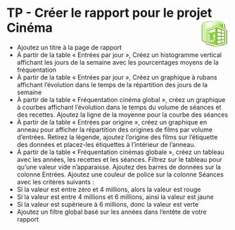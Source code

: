 # **TP - Créer le rapport pour le projet Cinéma** <a href="../"><img align="right" src="../assets/powerPivot.png" alt="Power Pivot" height="64px"></a>

* Ajoutez un titre à la page de rapport
* À partir de la table « Entrées par jour », Créez un histogramme vertical affichant les jours de la semaine avec les pourcentages moyens de la fréquentation
* À partir de la table « Entrées par jour », Créez un graphique à rubans affichant l’évolution dans le temps de la répartition des jours de la semaine
* À partir de la table « Fréquentation cinéma global », créez un graphique à courbes affichant l’évolution dans le temps du volume de séances et des recettes. Ajoutez la ligne de la moyenne pour la courbe des séances
* À partir de la table « Entrées par origine », créez un graphique en anneau pour afficher la répartition des origines de films par volume d’entrées. Retirez la légende, ajoutez l’origine des films sur l’étiquette des données et placez-les étiquettes à l’intérieur de l’anneau.
* À partir de la table « Fréquentation cinémas globale », créez un tableau avec les années, les recettes et les séances. Filtrez sur le tableau pour qu’une valeur vide n’apparaisse.
Ajoutez des barres de données sur la colonne Entrées. Ajoutez une couleur de police sur la colonne Séances avec les critères suivants : 
* Si la valeur est entre zéro et 4 millions, alors la valeur est rouge
* Si la valeur est entre 4 millions et 6 millions, ainsi la valeur est jaune
* Si la valeur est supérieure à 6 millions, donc la valeur est verte
* Ajoutez un filtre global basé sur les années dans l’entête de votre rapport